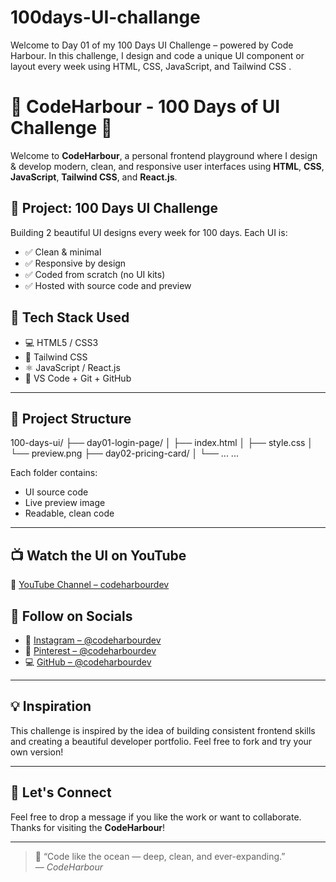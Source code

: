 # 100days-UI-challange
Welcome to Day 01 of my 100 Days UI Challenge – powered by Code Harbour. In this challenge, I design and code a unique UI component or layout every week using HTML, CSS, JavaScript, and Tailwind CSS .

# 🚀 CodeHarbour - 100 Days of UI Challenge 🌊

Welcome to **CodeHarbour**, a personal frontend playground where I design & develop modern, clean, and responsive user interfaces using **HTML**, **CSS**, **JavaScript**, **Tailwind CSS**, and **React.js**.

## 🎯 Project: 100 Days UI Challenge

Building 2 beautiful UI designs every week for 100 days.
Each UI is:
- ✅ Clean & minimal
- ✅ Responsive by design
- ✅ Coded from scratch (no UI kits)
- ✅ Hosted with source code and preview

## 🔧 Tech Stack Used

- 💻 HTML5 / CSS3
- 🎨 Tailwind CSS
- ⚛️ JavaScript / React.js
- 🧠 VS Code + Git + GitHub

---

## 📁 Project Structure

100-days-ui/
├── day01-login-page/
│ ├── index.html
│ ├── style.css
│ └── preview.png
├── day02-pricing-card/
│ └── ...
...


Each folder contains:
- UI source code
- Live preview image
- Readable, clean code

---

## 📺 Watch the UI on YouTube
📌 [YouTube Channel – codeharbourdev](https://youtube.com/@codeharbourdev)

## 📱 Follow on Socials
- 📸 [Instagram – @codeharbourdev](https://instagram.com/codeharbourdev)
- 📌 [Pinterest – @codeharbourdev](https://pinterest.com/codeharbourdev)
- 💻 [GitHub – @codeharbourdev](https://github.com/codeharbourdev)

---

## 💡 Inspiration
This challenge is inspired by the idea of building consistent frontend skills and creating a beautiful developer portfolio. Feel free to fork and try your own version!

---

## 🙌 Let's Connect
Feel free to drop a message if you like the work or want to collaborate. Thanks for visiting the **CodeHarbour**!

---

> 🌊 “Code like the ocean — deep, clean, and ever-expanding.”  
> — *CodeHarbour*
